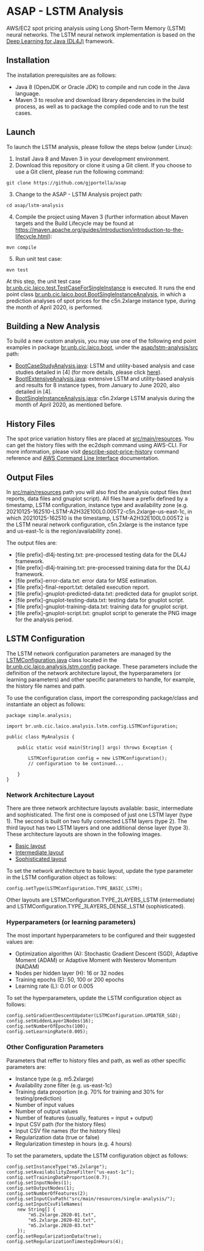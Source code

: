 # ASAP - LSTM Analysis

AWS/EC2 spot pricing analysis using Long Short-Term Memory (LSTM) neural networks.
The LSTM neural network implementation is based on the [Deep Learning for Java (DL4J)](https://deeplearning4j.org/) framework.

## Installation

The installation prerequisites are as follows:

* Java 8 (OpenJDK or Oracle JDK) to compile and run code in the Java language.
* Maven 3 to resolve and download library dependencies in the build process, as well as to package the compiled code and to run the test cases.

## Launch

To launch the LSTM analysis, please follow the steps below (under Linux):

1. Install Java 8 and Maven 3 in your development environment.
2. Download this repository or clone it using a Git client. If you choose to use a Git client, please run the following command:
```
git clone https://github.com/gjportella/asap
```

3. Change to the ASAP - LSTM Analysis project path:
```
cd asap/lstm-analysis
```

4. Compile the project using Maven 3 (further information about Maven targets and the Build Lifecycle may be found at https://maven.apache.org/guides/introduction/introduction-to-the-lifecycle.html):
```
mvn compile
```

5. Run unit test case:
```
mvn test
```

At this step, the unit test case [br.unb.cic.laico.test.TestCaseForSingleInstance](./src/test/java/br/unb/cic/laico/test/TestCaseForSingleInstance.java) is executed. It runs the end point class [br.unb.cic.laico.boot.BootSingleInstanceAnalysis](./src/main/java/br/unb/cic/laico/boot/BootSingleInstanceAnalysis.java), in which a prediction analyses of spot prices for the c5n.2xlarge instance type, during the month of April 2020, is performed.

## Building a New Analysis

To build a new custom analysis, you may use one of the following end point examples in package [br.unb.cic.laico.boot](./src/main/java/br/unb/cic/laico/boot), under the [asap/lstm-analysis/src](./src) path:

* [BootCaseStudyAnalysis.java](./src/main/java/br/unb/cic/laico/boot/BootCaseStudyAnalysis.java): LSTM and utility-based analysis and case studies detailed in \[4\] (for more details, please click [here](https://github.com/gjportella/asap)).
* [BootIExtensiveAnalysis.java](./src/main/java/br/unb/cic/laico/boot/BootIExtensiveAnalysis.java): extensive LSTM and utility-based analysis and results for 8 instance types, from January to June 2020, also detailed in \[4\].
* [BootSingleInstanceAnalysis.java](./src/main/java/br/unb/cic/laico/boot/BootSingleInstanceAnalysis.java): c5n.2xlarge LSTM analysis during the month of April 2020, as mentioned before.

## History Files

The spot price variation history files are placed at [src/main/resources](./src/main/resources). You can get the history files with the ec2dsph command using AWS-CLI. For more information, please visit [describe-spot-price-history](http://docs.aws.amazon.com/cli/latest/reference/ec2/describe-spot-price-history.html) command reference and [AWS Command Line Interface](http://docs.aws.amazon.com/cli/latest/userguide/tutorial-ec2-ubuntu.html) documentation.

## Output Files

In [src/main/resources](./src/main/resources) path you will also find the analysis output files (text reports, data files and gnuplot script). All files have a prefix defined by a timestamp, LSTM configuration, instance type and availability zone (e.g. 20210125-162510-LSTM-A2H32E100L0.005T2-c5n.2xlarge-us-east-1c, in which 20210125-162510 is the timestamp, LSTM-A2H32E100L0.005T2 is the LSTM neural network configuration, c5n.2xlarge is the instance type and us-east-1c is the region/availability zone).

The output files are:

* \[file prefix\]-dl4j-testing.txt: pre-processed testing data for the DL4J framework.
* \[file prefix\]-dl4j-training.txt: pre-processed training data for the DL4J framework.
* \[file prefix\]-error-data.txt: error data for MSE estimation.
* \[file prefix\]-final-report.txt: detailed execution report.
* \[file prefix\]-gnuplot-predicted-data.txt: predicted data for gnuplot script.
* \[file prefix\]-gnuplot-testing-data.txt: testing data for gnuplot script.
* \[file prefix\]-gnuplot-training-data.txt: training data for gnuplot script.
* \[file prefix\]-gnuplot-script.txt: gnuplot script to generate the PNG image for the analysis period.

## LSTM Configuration

The LSTM network configuration parameters are managed by the [LSTMConfiguration.java](./src/main/java/br/unb/cic/laico/analysis/lstm/config/LSTMConfiguration.java) class located in the [br.unb.cic.laico.analysis.lstm.config](./src/main/java/br/unb/cic/laico/analysis/lstm/config) package. These parameters include the definition of the network architecture layout, the hyperparameters (or learning parameters) and other specific parameters to handle, for example, the history file names and path.

To use the configuration class, import the corresponding package/class and instantiate an object as follows:

```
package simple.analysis;

import br.unb.cic.laico.analysis.lstm.config.LSTMConfiguration;

public class MyAnalysis {

	public static void main(String[] args) throws Exception {

		LSTMConfiguration config = new LSTMConfiguration();
		// configuration to be continued...

	}
}
```

### Network Architecture Layout

There are three network architecture layouts available: basic, intermediate and sophisticated. The first one is composed of just one LSTM layer (type 1). The second is built on two fully connected LSTM layers (type 2). The third layout has two LSTM layers and one additional dense layer (type 3). These architecture layouts are shown in the following images.

* [Basic layout](../images/basic_layout.png?raw=true)
* [Intermediate layout](../images/intermediate_layout.png?raw=true)
* [Sophisticated layout](../images/sophisticated_layout.png?raw=true)

To set the network architecture to basic layout, update the type parameter in the LSTM configuration object as follows:

```
config.setType(LSTMConfiguration.TYPE_BASIC_LSTM);
```

Other layouts are LSTMConfiguration.TYPE_2LAYERS_LSTM (intermediate) and LSTMConfiguration.TYPE_3LAYERS_DENSE_LSTM (sophisticated).

### Hyperparameters (or learning parameters)

The most important hyperparameters to be configured and their suggested values are:

* Optimization algorithm (A): Stochastic Gradient Descent (SGD), Adaptive Moment (ADAM) or Adaptive Moment with Nesterov Momentum (NADAM)
* Nodes per hidden layer (H): 16 or 32 nodes
* Training epochs (E): 50, 100 or 200 epochs
* Learning rate (L): 0.01 or 0.005

To set the hyperparameters, update the LSTM configuration object as follows:

```
config.setGradientDescentUpdater(LSTMConfiguration.UPDATER_SGD);
config.setHiddenLayer1Nodes(16);
config.setNumberOfEpochs(100);
config.setLearningRate(0.005);
```

### Other Configuration Parameters

Parameters that reffer to history files and path, as well as other specific parameters are:

* Instance type (e.g. m5.2xlarge)
* Availability zone filter (e.g. us-east-1c)
* Training data proportion (e.g. 70% for training and 30% for testing/prediction)
* Number of input values
* Number of output values
* Number of features (usually, features = input + output)
* Input CSV path (for the history files)
* Input CSV file names (for the history files)
* Regularization data (true or false)
* Regularization timestep in hours (e.g. 4 hours)

To set the parameters, update the LSTM configuration object as follows:

```
config.setInstanceType("m5.2xlarge");
config.setAvailabilityZoneFilter("us-east-1c");
config.setTrainingDataProportion(0.7);
config.setInputNodes(1);
config.setOutputNodes(1);
config.setNumberOfFeatures(2);
config.setInputCsvPath("src/main/resources/single-analysis/");
config.setInputCsvFileNames(
	new String[] {
		"m5.2xlarge.2020-01.txt",
		"m5.2xlarge.2020-02.txt",
		"m5.2xlarge.2020-03.txt"
	});
config.setRegularizationData(true);
config.setRegularizationTimestepInHours(4);
```
